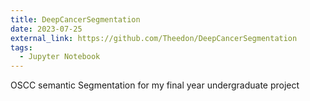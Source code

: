 ```yaml
---
title: DeepCancerSegmentation
date: 2023-07-25
external_link: https://github.com/Theedon/DeepCancerSegmentation
tags:
  - Jupyter Notebook
---
```


OSCC semantic Segmentation for my final year undergraduate project

<!--more-->

